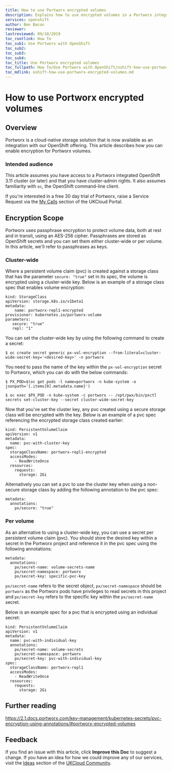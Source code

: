 ```yaml
---
title: How to use Portworx encrypted volumes
description: Explains how to use encrypted volumes in a Portworx integrated OpenShift cluster
services: openshift
author: Ben Bacon
reviewer:
lastreviewed: 09/10/2019
toc_rootlink: How To
toc_sub1: Use Portworx with OpenShift
toc_sub2:
toc_sub3:
toc_sub4:
toc_title: Use Portworx encrypted volumes
toc_fullpath: How To/Use Portworx with OpenShift/oshift-how-use-portworx-encrypted-volumes.md
toc_mdlink: oshift-how-use-portworx-encrypted-volumes.md
---
```


# How to use Portworx encrypted volumes

## Overview

Portworx is a cloud-native storage solution that is now available as an integration with our OpenShift offering. This article describes how you can enable encryption for Portworx volumes.

### Intended audience

This article assumes you have access to a Portworx integrated OpenShift 3.11 cluster (or later) and that you have cluster-admin rights. It also assumes familiarity with `oc`, the OpenShift command-line client. 

If you're interested in a free 30 day trial of Portworx, raise a Service Request via the [My Calls](https://portal.skyscapecloud.com/support/ivanti) section of the UKCloud Portal.

## Encryption Scope

Portworx uses passphrase encryption to protect volume data, both at rest and in transit, using an AES-256 cipher. Passphrases are stored as OpenShift secrets and you can set them either cluster-wide or per volume. In this article, we'll refer to passphrases as keys.

### Cluster-wide

Where a persistent volume claim (pvc) is created against a storage class that has the parameter `secure: "true"` set in its spec, the volume is encrypted using a cluster-wide key. Below is an example of a storage class spec that enables volume encryption:

```none
kind: StorageClass
apiVersion: storage.k8s.io/v1beta1
metadata:
    name: portworx-repl1-encrypted
provisioner: kubernetes.io/portworx-volume
parameters:
   secure: "true"
   repl: "1"
```

You can set the cluster-wide key by using the following command to create a secret:

```none
$ oc create secret generic px-vol-encryption --from-literal=cluster-wide-secret-key='<desired-key>' -n portworx
```

You need to pass the name of the key within the `px-vol-encryption` secret to Portworx, which you can do with the below commands:

```none
$ PX_POD=$(oc get pods -l name=portworx -n kube-system -o jsonpath='{.items[0].metadata.name}')

$ oc exec $PX_POD -n kube-system -c portworx -- /opt/pwx/bin/pxctl secrets set-cluster-key --secret cluster-wide-secret-key
```

Now that you've set the cluster key, any pvc created using a secure storage class will be encrypted with the key. Below is an example of a pvc spec referencing the encrypted storage class created earlier:

```none
kind: PersistentVolumeClaim
apiVersion: v1
metadata:
  name: pvc-with-cluster-key
spec:
  storageClassName: portworx-repl1-encrypted
  accessModes:
    - ReadWriteOnce
  resources:
    requests:
      storage: 2Gi
```

Alternatively you can set a pvc to use the cluster key when using a non-secure storage class by adding the following annotation to the pvc spec:

```none
metadata:
  annotations:
    px/secure: "true"
```

### Per volume

As an alternative to using a cluster-wide key, you can use a secret per persistent volume claim (pvc). You should store the desired key within a secret in the Portworx project and reference it in the pvc spec using the following annotations:

```none
metadata:
  annotations:
    px/secret-name: volume-secrets-name
    px/secret-namespace: portworx
    px/secret-key: specific-pvc-key
```

`px/secret-name` refers to the secret object, `px/secret-namespace` should be `portworx` as the Portworx pods have privileges to read secrets in this project and `px/secret-key` refers to the specific key within the `px/secret-name` secret.

Below is an example spec for a pvc that is encrypted using an individual secret:

```none
kind: PersistentVolumeClaim
apiVersion: v1
metadata:
  name: pvc-with-individual-key
  annotations:
    px/secret-name: volume-secrets
    px/secret-namespace: portworx
    px/secret-key: pvc-with-individual-key
spec:
  storageClassName: portworx-repl1
  accessModes:
    - ReadWriteOnce
  resources:
    requests:
      storage: 2Gi
```

## Further reading

<https://2.1.docs.portworx.com/key-management/kubernetes-secrets/pvc-encryption-using-annotations/#portworx-encrypted-volumes>

## Feedback

If you find an issue with this article, click **Improve this Doc** to suggest a change. If you have an idea for how we could improve any of our services, visit the [Ideas](https://community.ukcloud.com/ideas) section of the [UKCloud Community](https://community.ukcloud.com).
